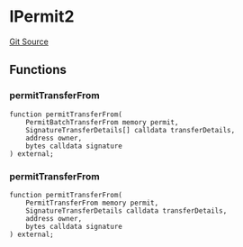 # IPermit2
[Git Source](https://github.com/ArrakisFinance/arrakis-modular/blob/main/src/interfaces/IPermit2.sol)


## Functions
### permitTransferFrom


```solidity
function permitTransferFrom(
    PermitBatchTransferFrom memory permit,
    SignatureTransferDetails[] calldata transferDetails,
    address owner,
    bytes calldata signature
) external;
```

### permitTransferFrom


```solidity
function permitTransferFrom(
    PermitTransferFrom memory permit,
    SignatureTransferDetails calldata transferDetails,
    address owner,
    bytes calldata signature
) external;
```

